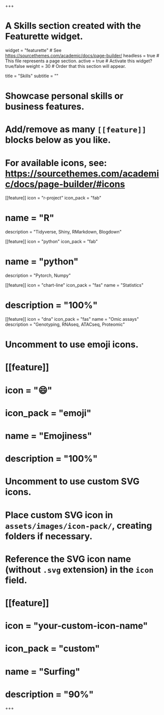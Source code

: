 +++
# A Skills section created with the Featurette widget.
widget = "featurette"  # See https://sourcethemes.com/academic/docs/page-builder/
headless = true  # This file represents a page section.
active = true  # Activate this widget? true/false
weight = 30  # Order that this section will appear.

title = "Skills"
subtitle = ""

# Showcase personal skills or business features.
# 
# Add/remove as many `[[feature]]` blocks below as you like.
# 
# For available icons, see: https://sourcethemes.com/academic/docs/page-builder/#icons

[[feature]]
  icon = "r-project"
  icon_pack = "fab"
  # name = "R"
  description = "Tidyverse, Shiny, RMarkdown, Blogdown"
  
[[feature]]
  icon = "python"
  icon_pack = "fab"
  # name = "python"
  description = "Pytorch, Numpy"

[[feature]]
  icon = "chart-line"
  icon_pack = "fas"
  name = "Statistics"
  # description = "100%"  
  
[[feature]]
  icon = "dna"
  icon_pack = "fas"
  name = "Omic assays"
  description = "Genotyping, RNAseq, ATACseq, Proteomic"



# Uncomment to use emoji icons.
# [[feature]]
#  icon = ":smile:"
#  icon_pack = "emoji"
#  name = "Emojiness"
#  description = "100%"  

# Uncomment to use custom SVG icons.
# Place custom SVG icon in `assets/images/icon-pack/`, creating folders if necessary.
# Reference the SVG icon name (without `.svg` extension) in the `icon` field.
# [[feature]]
#  icon = "your-custom-icon-name"
#  icon_pack = "custom"
#  name = "Surfing"
#  description = "90%"

+++
